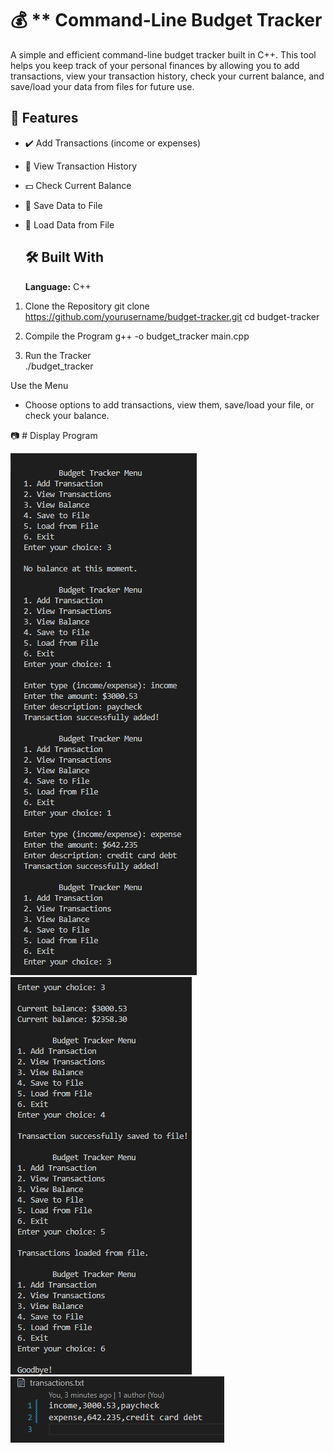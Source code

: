 # 💰 ** Command-Line Budget Tracker
A simple and efficient command-line budget tracker built in C++. This tool helps you keep track of your personal finances by allowing you to add transactions, view your transaction history, check your current balance, and save/load your data from files for future use.

## 🚀 **Features**
* ✔️ Add Transactions (income or expenses)
* 📜 View Transaction History
* 💵 Check Current Balance
* 💾 Save Data to File
* 📁 Load Data from File

  ## 🛠️ **Built With**
  **Language:** C++

1. Clone the Repository
git clone https://github.com/yourusername/budget-tracker.git
cd budget-tracker

2. Compile the Program
g++ -o budget_tracker main.cpp

3. Run the Tracker
<br>./budget_tracker

Use the Menu
* Choose options to add transactions, view them, save/load your file, or check your balance.

📷 # Display Program

![image alt](https://github.com/joselaraj/budget_tracker/blob/93b325d294b91f33df250f214bace906f9741d9a/budget_tracker1.png)
![image alt](https://github.com/joselaraj/budget_tracker/blob/03c6af4873993c8c0a1d2aba3e074318a09d2d8f/budget_tracker2.png)
![image alt](https://github.com/joselaraj/budget_tracker/blob/646b4d882d13275e09870928edae3f89805c8c33/budget_tracker3.png)

